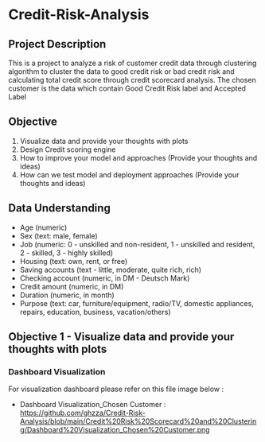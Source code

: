 # Credit-Risk-Analysis

## Project Description

This is a project to analyze a risk of customer credit data through clustering algorithm to cluster the data to good credit risk or bad credit risk and calculating total credit score through credit scorecard analysis. The chosen customer is the data which contain Good Credit Risk label and Accepted Label

## Objective

1. Visualize data and provide your thoughts with plots
2. Design Credit scoring engine
3. How to improve your model and approaches (Provide your thoughts and ideas)
4. How can we test model and deployment approaches (Provide your thoughts and ideas)


## Data Understanding

- Age (numeric)
- Sex (text: male, female)
- Job (numeric: 0 - unskilled and non-resident, 1 - unskilled and resident, 2 - skilled, 3 - highly skilled)
- Housing (text: own, rent, or free)
- Saving accounts (text - little, moderate, quite rich, rich)
- Checking account (numeric, in DM - Deutsch Mark)
- Credit amount (numeric, in DM)
- Duration (numeric, in month)
- Purpose (text: car, furniture/equipment, radio/TV, domestic appliances, repairs, education, business, vacation/others)

## Objective 1 - Visualize data and provide your thoughts with plots
### Dashboard Visualization

For visualization dashboard please refer on this file image below : 
- Dashboard Visualization_Chosen Customer : https://github.com/ghzza/Credit-Risk-Analysis/blob/main/Credit%20Risk%20Scorecard%20and%20Clustering/Dashboard%20Visualization_Chosen%20Customer.png
